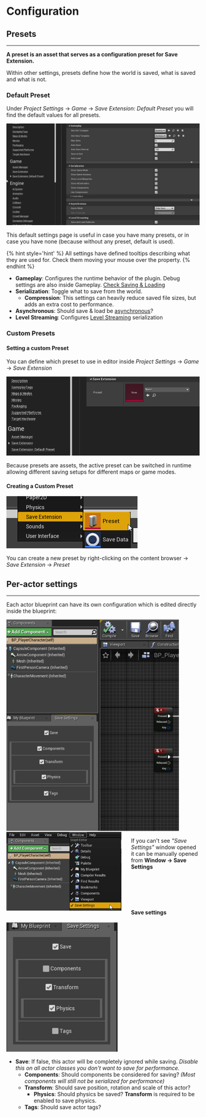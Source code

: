 # Configuration

## Presets

---

**A preset is an asset that serves as a configuration preset for Save Extension.**

Within other settings, presets define how the world is saved, what is saved and what is not.

### Default Preset

Under *Project Settings* -> *Game* -> *Save Extension: Default Preset* you will find the default values for all presets.

![Default Preset](img/default_preset.png)

This default settings page is useful in case you have many presets, or in case you have none (because without any preset, default is used).

{% hint style='hint' %} All settings have defined tooltips describing what they are used for. Check them moving your mouse over the property. {% endhint %}

* **Gameplay**: Configures the runtime behavior of the plugin. Debug settings are also inside Gameplay. [Check Saving & Loading](saving&loading.md)
* **Serialization**: Toggle what to save from the world.
  * **Compression**: This settings can heavily reduce saved file sizes, but adds an extra cost to performance.
* **Asynchronous**: Should save & load be [asynchronous](asynchronous.md)?
* **Level Streaming**: Configures [Level Streaming](level-streaming.md) serialization

### Custom Presets

#### Setting a custom Preset

You can define which preset to use in editor inside *Project Settings* -> *Game* -> *Save Extension* 

![Active Preset](img/active_preset.png)

Because presets are assets, the active preset can be switched in runtime allowing different saving setups for different maps or game modes.

#### Creating a Custom Preset

![Creating a Preset](img\creating_preset.png)

You can create a new preset by right-clicking on the content browser -> *Save Extension* -> *Preset*

## Per-actor settings

---

Each actor blueprint can have its own configuration which is edited directly inside the blueprint:

<img  width=450 src="img\actor_settings.png">

<img width=300 align="left" style="margin-right: 5%" src="img\open_actor_settings.png">

<br>

If you can't see *"Save Settings"* window opened it can be manually opened from **Window -> Save Settings**

<br><br><br><br>

#### Save settings

![Save Settings](img\save_settings_zoom.png)

- **Save**: If false, this actor will be completely ignored while saving. *Disable this on all actor classes you don't want to save for performance.*
  - **Components**: Should components be considered for saving? *(Most components will still not be serialized for performance)*
  - **Transform**: Should save position, rotation and scale of this actor?
    - **Physics**: Should physics be saved? **Transform** is required to be enabled to save physics.
  - **Tags**: Should save actor tags?</img>